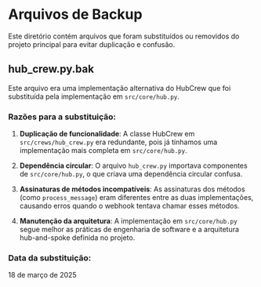 # Arquivos de Backup

Este diretório contém arquivos que foram substituídos ou removidos do projeto principal para evitar duplicação e confusão.

## hub_crew.py.bak

Este arquivo era uma implementação alternativa do HubCrew que foi substituída pela implementação em `src/core/hub.py`. 

### Razões para a substituição:

1. **Duplicação de funcionalidade**: A classe HubCrew em `src/crews/hub_crew.py` era redundante, pois já tínhamos uma implementação mais completa em `src/core/hub.py`.

2. **Dependência circular**: O arquivo `hub_crew.py` importava componentes de `src/core/hub.py`, o que criava uma dependência circular confusa.

3. **Assinaturas de métodos incompatíveis**: As assinaturas dos métodos (como `process_message`) eram diferentes entre as duas implementações, causando erros quando o webhook tentava chamar esses métodos.

4. **Manutenção da arquitetura**: A implementação em `src/core/hub.py` segue melhor as práticas de engenharia de software e a arquitetura hub-and-spoke definida no projeto.

### Data da substituição:

18 de março de 2025

